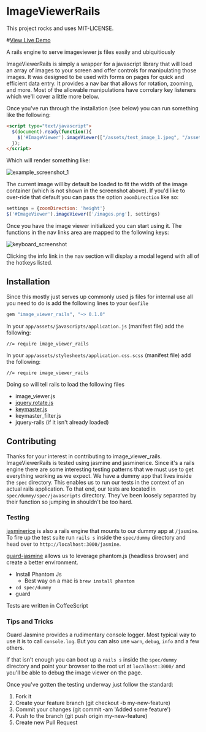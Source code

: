 # ImageViewerRails

This project rocks and uses MIT-LICENSE.

#[View Live Demo](http://jonathan-jackson.net/image_viewer_rails/)

A rails engine to serve imageviewer js files easily and ubiquitiously

ImageViewerRails is simply a wrapper for a javascript library that will load an array of images to your screen and offer controls for manipulating those images.  It was designed to be used with forms on pages for quick and efficient data entry.  It provides a nav bar that allows for rotation, zooming, and more.   Most of the allowable manipulations have corrolary key listeners which we'll cover a little more below. 

Once you've run through the installation (see below) you can run something like the following:

```html
<script type="text/javascript">
  $(document).ready(function(){
    $('#ImageViewer').imageViewer(["/assets/test_image_1.jpeg", "/assets/test_image_2.jpeg"]);
  });
</script>
```

Which will render something like:

![example_screenshot_1](https://raw.github.com/rondale-sc/image_viewer_rails/master/public/example_screenshot_1.png)

The current image will by default be loaded to fit the width of the image container (which is not shown in the screenshot above).  If you'd like to over-ride that default you can pass the option `zoomDirection` like so:

```javascript
settings = {zoomDirection: 'height'}
$('#ImageViewer').imageViewer(['/images.png'], settings)
```

Once you have the image viewer initialized you can start using it.  The functions in the nav links area are mapped to the following keys:

![keyboard_screenshot](https://raw.github.com/rondale-sc/image_viewer_rails/master/public/keyboard.png)

Clicking the info link in the nav section will display a modal legend with all of the hotkeys listed.

## Installation

Since this mostly just serves up commonly used js files for internal use all you need to do is add the following lines to your `Gemfile`

```ruby
gem "image_viewer_rails", "~> 0.1.0"
```

In your `app/assets/javascripts/application.js` (manifest file) add the following:

```
//= require image_viewer_rails
```

In your `app/assets/stylesheets/application.css.scss` (manifest file) add the following:

```
//= require image_viewer_rails
```

Doing so will tell rails to load the following files

- image_viewer.js
- [jquery.rotate.js](https://code.google.com/p/jquery-rotate/)
- [keymaster.js](https://github.com/madrobby/keymaster)
- keymaster_filter.js
- jquery-rails (if it isn't already loaded)

## Contributing

Thanks for your interest in contributing to image_viewer_rails.  ImageViewerRails is tested using jasmine and jasminerice.  Since it's a rails engine there are some interesting testing patterns that we must use to get everything working as we expect.  We have a dummy app that lives inside the `spec` directory.  This enables us to run our tests in the context of an actual rails application.  To that end, our tests are located in `spec/dummy/spec/javascripts` directory.  They've been loosely separated by their function so jumping in shouldn't be too hard.

### Testing 

[jasminerice](https://github.com/bradphelan/jasminerice) is also a rails engine that mounts to our dummy app at `/jasmine`.  To fire up the test suite run `rails s` inside the `spec/dummy` directory and head over to `http://localhost:3000/jasmine`.

[guard-jasmine](https://github.com/netzpirat/guard-jasmine) allows us to leverage phantom.js (headless browser) and create a better environment.  

- Install Phantom Js
  - Best way on a mac is `brew install phantom`
- `cd spec/dummy`
- guard

Tests are written in CoffeeScript

### Tips and Tricks

Guard Jasmine provides a rudimentary console logger.  Most typical way to use it is to call `console.log`.  But you can also use `warn`, `debug`, `info` and a few others.

If that isn't enough you can boot up a `rails s` inside the `spec/dummy` directory and point your browser to the root url at `localhost:3000/` and you'll be able to debug the image viewer on the page.

Once you've gotten the testing underway just follow the standard:

1. Fork it
2. Create your feature branch (git checkout -b my-new-feature)
3. Commit your changes (git commit -am 'Added some feature')
4. Push to the branch (git push origin my-new-feature)
5. Create new Pull Request 
